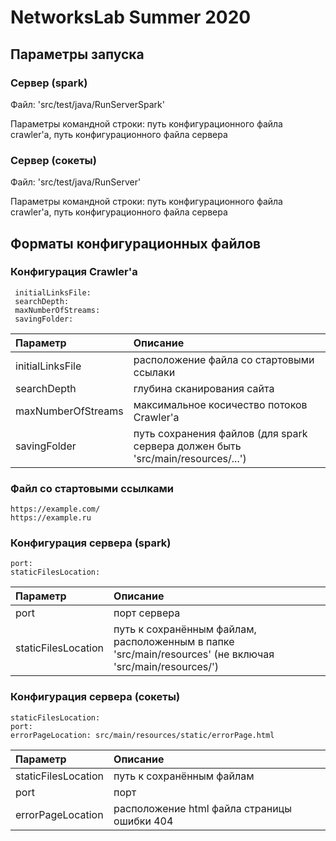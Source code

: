 # NetworksLab Summer 2020

## Параметры запуска 

### Сервер (spark)

Файл: 'src/test/java/RunServerSpark'

Параметры командной строки: путь конфигурационного файла сrawler'a, путь конфигурационного файла сервера


### Сервер (сокеты)

Файл: 'src/test/java/RunServer'

Параметры командной строки: путь конфигурационного файла сrawler'a, путь конфигурационного файла сервера

## Форматы конфигурационных файлов

### Конфигурация Crawler'a

     initialLinksFile: 
     searchDepth: 
     maxNumberOfStreams: 
     savingFolder:

 | Параметр           | Описание                                  |
 |:-------------------|:------------------------------------------|
 | initialLinksFile   | расположение файла со стартовыми ссылаки  |
 | searchDepth        | глубина сканирования сайта                |
 | maxNumberOfStreams | максимальное косичество потоков Crawler'a |
 | savingFolder       | путь сохранения файлов (для spark сервера должен быть 'src/main/resources/...')|
 
 ### Файл со стартовыми ссылками
 
    https://example.com/
    https://example.ru
    
 ### Конфигурация сервера (spark)
 
    port:
    staticFilesLocation:
    
 | Параметр            | Описание                                  |
 |:--------------------|:------------------------------------------|
 | port                | порт сервера                              |
 | staticFilesLocation | путь к сохранённым файлам, расположенным в папке 'src/main/resources' (не включая 'src/main/resources/')|
    
 ### Конфигурация сервера (сокеты)
 
    staticFilesLocation: 
    port:
    errorPageLocation: src/main/resources/static/errorPage.html
    
 | Параметр            | Описание                  |
 |:--------------------|:--------------------------|
 | staticFilesLocation | путь к сохранённым файлам |
 | port                | порт                      |
 | errorPageLocation   |  расположение html файла страницы ошибки 404 |
